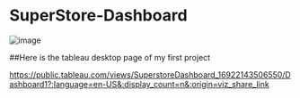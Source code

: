# SuperStore-Dashboard

![image](https://github.com/AhmetYazgan/SuperStore-Dashboard/assets/130467590/759b97f9-f3b7-4cac-98c3-350b18a93a68)


##Here is the tableau desktop page of my first project

https://public.tableau.com/views/SuperstoreDashboard_16922143506550/Dashboard1?:language=en-US&:display_count=n&:origin=viz_share_link
